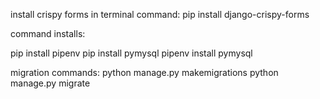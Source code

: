 install crispy forms in terminal command:
pip install django-crispy-forms

command installs:

pip install pipenv
pip install pymysql
pipenv install pymysql

migration commands:
python manage.py makemigrations
python manage.py migrate
